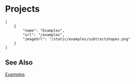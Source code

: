 # Projects

```codecard
[
    {
        "name": "Examples",
        "url": "/examples",
        "imageUrl": "/static/examples/subtractshapes.png"
    }
]
```

## See Also

[Examples](/examples)

